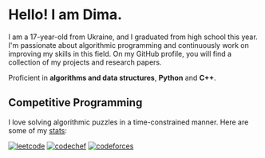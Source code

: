 # Hello! I am Dima.

I am a 17-year-old from Ukraine, and I graduated from high school this year. I'm passionate about algorithmic programming and continuously work on improving my skills in this field. On my GitHub profile, you will find a collection of my projects and research papers.

Proficient in **algorithms and data structures**, **Python** and **C++**.

## Competitive Programming

I love solving algorithmic puzzles in a time-constrained manner. Here are some of my [stats](https://clist.by/coder/octaneal/):

[![leetcode](https://cp-logo.vercel.app/leetcode/octaneal?logo=true)](https://leetcode.com/octaneal/)
[![codechef](https://cp-logo.vercel.app/codechef/octaneal?logo=true)](https://www.codechef.com/users/octaneal)
[![codeforces](https://cp-logo.vercel.app/codeforces/octaneal?logo=true)](https://codeforces.com/profile/octaneal)
